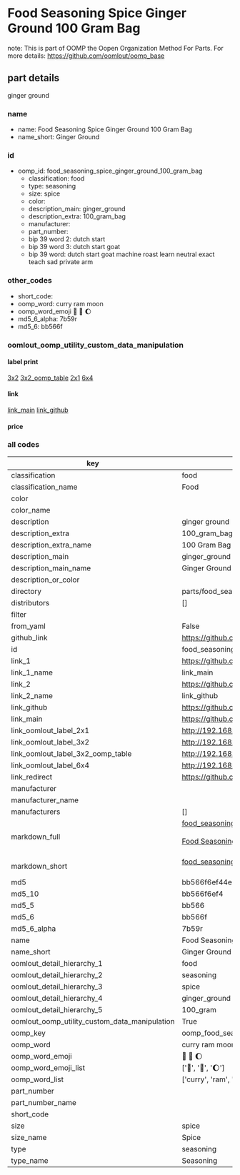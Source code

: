 # Food Seasoning Spice Ginger Ground 100 Gram Bag  

note: This is part of OOMP the Oopen Organization Method For Parts. For more details: https://github.com/oomlout/oomp_base

##  part details
  



ginger ground



### name
* name: Food Seasoning Spice Ginger Ground 100 Gram Bag
* name_short: Ginger Ground
### id
* oomp_id: food_seasoning_spice_ginger_ground_100_gram_bag
  * classification: food
  * type: seasoning
  * size: spice
  * color: 
  * description_main: ginger_ground
  * description_extra: 100_gram_bag
  * manufacturer: 
  * part_number: 
  * bip 39 word 2: dutch start
  * bip 39 word 3: dutch start goat
  * bip 39 word: dutch start goat machine roast learn neutral exact teach sad private arm

### other_codes
* short_code: 
* oomp_word: curry ram moon
* oomp_word_emoji :curry: :ram: :moon:
* md5_6_alpha: 7b59r
* md5_6: bb566f






### oomlout_oomp_utility_custom_data_manipulation
#### label print
[3x2](http://192.168.1.245:1112/?label=oomp%207b59r)
[3x2_oomp_table](http://192.168.1.108:1112/?label=oomp%207b59r)
[2x1](http://192.168.1.242:1112/?label=oomp%207b59r)
[6x4](http://192.168.1.55:1112/?label=oomp%207b59r)    

#### link

[link_main](https://github.com/oomlout/oomlout_oomp_version_1_messy/tree/main/parts/food_seasoning_spice_ginger_ground_100_gram_bag) [link_github](https://github.com/oomlout/oomlout_oomp_version_1_messy/tree/main/parts/food_seasoning_spice_ginger_ground_100_gram_bag)                             

#### price







### all codes 
| key | value |  
| --- | --- |  
| classification | food |  
| classification_name | Food |  
| color |  |  
| color_name |  |  
| description | ginger ground |  
| description_extra | 100_gram_bag |  
| description_extra_name | 100 Gram Bag |  
| description_main | ginger_ground |  
| description_main_name | Ginger Ground |  
| description_or_color |   |  
| directory | parts/food_seasoning_spice_ginger_ground_100_gram_bag |  
| distributors | [] |  
| filter |  |  
| from_yaml | False |  
| github_link | https://github.com/oomlout/oomlout_oomp_part_src/tree/main/parts/food_seasoning_spice_ginger_ground_100_gram_bag |  
| id | food_seasoning_spice_ginger_ground_100_gram_bag |  
| link_1 | https://github.com/oomlout/oomlout_oomp_version_1_messy/tree/main/parts/food_seasoning_spice_ginger_ground_100_gram_bag |  
| link_1_name | link_main |  
| link_2 | https://github.com/oomlout/oomlout_oomp_version_1_messy/tree/main/parts/food_seasoning_spice_ginger_ground_100_gram_bag |  
| link_2_name | link_github |  
| link_github | https://github.com/oomlout/oomlout_oomp_version_1_messy/tree/main/parts/food_seasoning_spice_ginger_ground_100_gram_bag |  
| link_main | https://github.com/oomlout/oomlout_oomp_version_1_messy/tree/main/parts/food_seasoning_spice_ginger_ground_100_gram_bag |  
| link_oomlout_label_2x1 | http://192.168.1.242:1112/?label=oomp%207b59r |  
| link_oomlout_label_3x2 | http://192.168.1.245:1112/?label=oomp%207b59r |  
| link_oomlout_label_3x2_oomp_table | http://192.168.1.108:1112/?label=oomp%207b59r |  
| link_oomlout_label_6x4 | http://192.168.1.55:1112/?label=oomp%207b59r |  
| link_redirect | https://github.com/oomlout/oomlout_oomp_version_1_messy/tree/main/parts/food_seasoning_spice_ginger_ground_100_gram_bag |  
| manufacturer |  |  
| manufacturer_name |  |  
| manufacturers | [] |  
| markdown_full | [food_seasoning_spice_ginger_ground_100_gram_bag](none)<br>[](none)<br>[Food Seasoning Spice Ginger Ground 100 Gram Bag](none)<br><br> |  
| markdown_short | [food_seasoning_spice_ginger_ground_100_gram_bag](none)<br><br> |  
| md5 | bb566f6ef44e529dfb5d8858c8352a23 |  
| md5_10 | bb566f6ef4 |  
| md5_5 | bb566 |  
| md5_6 | bb566f |  
| md5_6_alpha | 7b59r |  
| name | Food Seasoning Spice Ginger Ground 100 Gram Bag |  
| name_short | Ginger Ground |  
| oomlout_detail_hierarchy_1 | food |  
| oomlout_detail_hierarchy_2 | seasoning |  
| oomlout_detail_hierarchy_3 | spice |  
| oomlout_detail_hierarchy_4 | ginger_ground |  
| oomlout_detail_hierarchy_5 | 100_gram |  
| oomlout_oomp_utility_custom_data_manipulation | True |  
| oomp_key | oomp_food_seasoning_spice_ginger_ground_100_gram_bag |  
| oomp_word | curry ram moon |  
| oomp_word_emoji | :curry: :ram: :moon: |  
| oomp_word_emoji_list | [':curry:', ':ram:', ':moon:'] |  
| oomp_word_list | ['curry', 'ram', 'moon'] |  
| part_number |  |  
| part_number_name |  |  
| short_code |  |  
| size | spice |  
| size_name | Spice |  
| type | seasoning |  
| type_name | Seasoning |  
